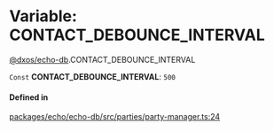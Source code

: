 # Variable: CONTACT\_DEBOUNCE\_INTERVAL

[@dxos/echo-db](../modules/dxos_echo_db.md).CONTACT_DEBOUNCE_INTERVAL

 `Const` **CONTACT\_DEBOUNCE\_INTERVAL**: ``500``

#### Defined in

[packages/echo/echo-db/src/parties/party-manager.ts:24](https://github.com/dxos/dxos/blob/db8188dae/packages/echo/echo-db/src/parties/party-manager.ts#L24)
